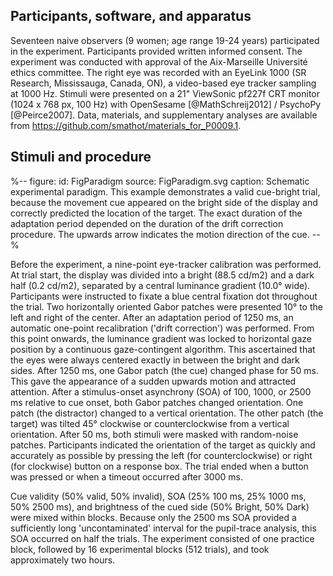 ## Participants, software, and apparatus

Seventeen naive observers (9 women; age range 19-24 years) participated in the experiment. Participants provided written informed consent. The experiment was conducted with approval of the Aix-Marseille Université ethics committee. The right eye was recorded with an EyeLink 1000 (SR Research, Mississauga, Canada, ON), a video-based eye tracker sampling at 1000 Hz. Stimuli were presented on a 21" ViewSonic pf227f CRT monitor (1024 x 768 px, 100 Hz) with OpenSesame [@MathSchreij2012] / PsychoPy [@Peirce2007]. Data, materials, and supplementary analyses are available from
<https://github.com/smathot/materials_for_P0009.1>.

## Stimuli and procedure

%--
figure:
 id: FigParadigm
 source: FigParadigm.svg
 caption: Schematic experimental paradigm. This example demonstrates a valid cue-bright trial, because the movement cue appeared on the bright side of the display and correctly predicted the location of the target. The exact duration of the adaptation period depended on the duration of the drift correction procedure. The upwards arrow indicates the motion direction of the cue.
--%

Before the experiment, a nine-point eye-tracker calibration was performed. At trial start, the display was divided into a bright (88.5 cd/m2) and a dark half (0.2 cd/m2), separated by a central luminance gradient (10.0° wide). Participants were instructed to fixate a blue central fixation dot throughout the trial. Two horizontally oriented Gabor patches were presented 10° to the left and right of the center. After an adaptation period of 1250 ms, an automatic one-point recalibration ('drift correction') was performed. From this point onwards, the luminance gradient was locked to horizontal gaze position by a continuous gaze-contingent algorithm. This ascertained that the eyes were always centered exactly in between the bright and dark sides. After 1250 ms, one Gabor patch (the cue) changed phase for 50 ms. This gave the appearance of a sudden upwards motion and attracted attention. After a stimulus-onset asynchrony (SOA) of 100, 1000, or 2500 ms relative to cue onset, both Gabor patches changed orientation. One patch (the distractor) changed to a vertical orientation. The other patch (the target) was tilted 45° clockwise or counterclockwise from a vertical orientation. After 50 ms, both stimuli were masked with random-noise patches. Participants indicated the orientation of the target as quickly and accurately as possible by pressing the left (for counterclockwise) or right (for clockwise) button on a response box. The trial ended when a button was pressed or when a timeout occurred after 3000 ms.

Cue validity (50% valid, 50% invalid), SOA (25% 100 ms, 25% 1000 ms, 50% 2500 ms), and brightness of the cued side (50% Bright, 50% Dark) were mixed within blocks. Because only the 2500 ms SOA provided a sufficiently long 'uncontaminated' interval for the pupil-trace analysis, this SOA occurred on half the trials. The experiment consisted of one practice block, followed by 16 experimental blocks (512 trials), and took approximately two hours.
